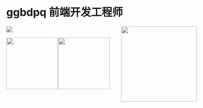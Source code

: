 # ggbdpq 前端开发工程师

<img align='right' src='https://user-images.githubusercontent.com/5713670/87202985-820dcb80-c2b6-11ea-9f56-7ec461c497c3.gif' width='200"'>


<img src="https://github-readme-stats.vercel.app/api/wakatime?username=FearwareX&bg_color=0,D783FF,CCFFFF,FFFFCC,FF6666"/>

<img height="137px" src="https://github-readme-stats.vercel.app/api?username=FearwareX&hide_title=true&hide_border=true&show_icons=true&include_all_commits=true&line_height=21&bg_color=0,FFCCCC,FFD479,FFFC79,73FA79&theme=graywhite&locale=cn" /><img height="137px" src="https://github-readme-stats.vercel.app/api/top-langs/?username=FearwareX&hide_title=true&hide_border=true&layout=compact&bg_color=0,73FA79,73FDFF,D783FF&theme=graywhite&locale=cn"/>
